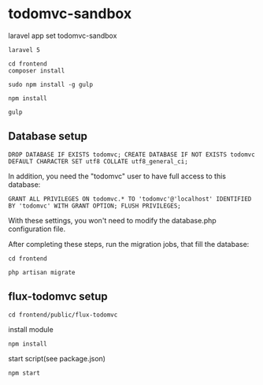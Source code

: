 # todomvc-sandbox
laravel app set todomvc-sandbox 

```
laravel 5
```

```
cd frontend
composer install
```

```
sudo npm install -g gulp
```

```
npm install
```

```
gulp
```



## Database setup

```
DROP DATABASE IF EXISTS todomvc; CREATE DATABASE IF NOT EXISTS todomvc DEFAULT CHARACTER SET utf8 COLLATE utf8_general_ci;
```

In addition, you need the "todomvc" user to have full access to this database:

```
GRANT ALL PRIVILEGES ON todomvc.* TO 'todomvc'@'localhost' IDENTIFIED BY 'todomvc' WITH GRANT OPTION; FLUSH PRIVILEGES;
```


With these settings, you won't need to modify the database.php configuration file.

After completing these steps, run the migration jobs, that fill the database:

```
cd frontend
```

```
php artisan migrate
```


## flux-todomvc setup

```
cd frontend/public/flux-todomvc
```

install module

```
npm install
```

start script(see package.json)

```
npm start
```








